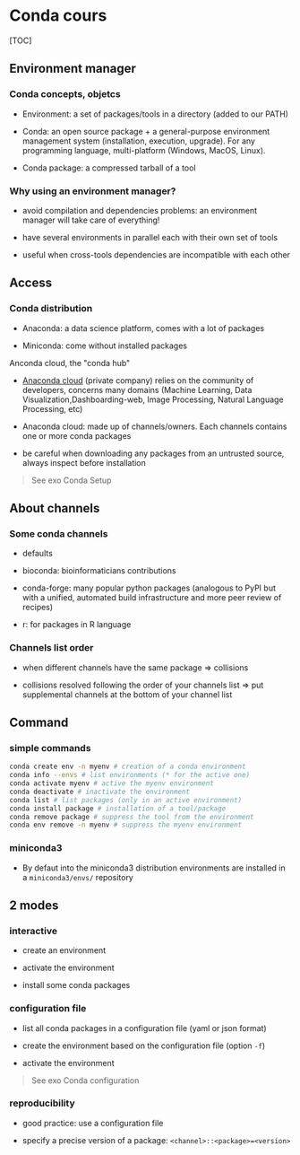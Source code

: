 # Conda cours

[TOC]

## Environment manager

### Conda concepts, objetcs

* Environment: a set of packages/tools in a directory (added to our
    PATH)

* Conda: an open source package + a general-purpose environment
    management system (installation, execution, upgrade). For any
    programming language, multi-platform (Windows, MacOS, Linux).

* Conda package: a compressed tarball of a tool

### Why using an environment manager?

* avoid compilation and dependencies problems: an environment manager
    will take care of everything!

* have several environments in parallel each with their own set of
    tools

* useful when cross-tools dependencies are incompatible with each
    other

## Access

### Conda distribution

* Anaconda: a data science platform, comes with a lot of packages

* Miniconda: come without installed packages

Anconda cloud, the \"conda hub\"

* [Anaconda cloud](http://anaconda.org/) (private company) relies on the community of developers, concerns many domains (Machine Learning, Data Visualization,Dashboarding-web, Image Processing, Natural Language Processing, etc)

* Anaconda cloud: made up of channels/owners. Each channels contains one or more conda packages

* be careful when downloading any packages from an untrusted source,
 always inspect before installation
 
 > See exo Conda Setup

## About channels

### Some conda channels

* defaults

* bioconda: bioinformaticians contributions

* conda-forge: many popular python packages (analogous to PyPI but
    with a unified, automated build infrastructure and more peer review
    of recipes)

 * r: for packages in R language 

### Channels list order

* when different channels have the same package $\Rightarrow$ collisions

* collisions resolved following the order of your channels list     $\Rightarrow$ put supplemental channels at the bottom of your
    channel list

## Command

### simple commands

```bash
conda create env -n myenv # creation of a conda environment 
conda info --envs # list environments (* for the active one) 
conda activate myenv # active the myenv environment
conda deactivate # inactivate the environment
conda list # list packages (only in an active environment)
conda install package # installation of a tool/package
conda remove package # suppress the tool from the environment
conda env remove -n myenv # suppress the myenv environment
```

### miniconda3

* By defaut into the miniconda3 distribution environments
are installed in a `miniconda3/envs/` repository

## 2 modes

### interactive

* create an environment

* activate the environment

* install some conda packages

### configuration file

* list all conda packages in a configuration file (yaml or json
    format)

* create the environment based on the configuration file (option `-f`)

* activate the environment

 > See exo Conda configuration


### reproducibility

* good practice: use a configuration file

* specify a precise version of a package:
    `<channel>::<package>=<version>`
